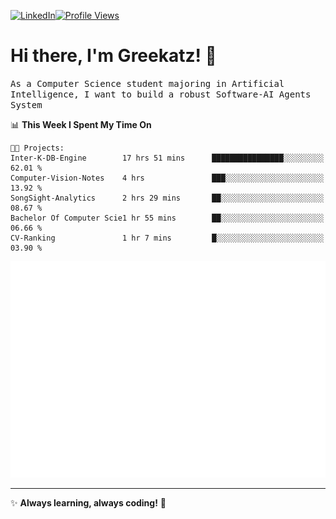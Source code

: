 [![LinkedIn](https://img.shields.io/badge/LinkedIn-0077B5?style=flat&logo=linkedin&logoColor=white)](https://www.linkedin.com/in/hungarbeit1912/)[![Profile Views](https://komarev.com/ghpvc/?username=Greekatz&color=blue&style=flat-square)](https://github.com/Greekatz)  


# Hi there, I'm Greekatz! 👋

<samp>As a Computer Science student majoring in Artificial Intelligence, I want to build a robust Software-AI Agents System<samp>


<!--START_SECTION:waka-->
📊 **This Week I Spent My Time On** 

```text
🐱‍💻 Projects: 
Inter-K-DB-Engine        17 hrs 51 mins      ████████████████░░░░░░░░░   62.01 % 
Computer-Vision-Notes    4 hrs               ███░░░░░░░░░░░░░░░░░░░░░░   13.92 % 
SongSight-Analytics      2 hrs 29 mins       ██░░░░░░░░░░░░░░░░░░░░░░░   08.67 % 
Bachelor Of Computer Scie1 hr 55 mins        ██░░░░░░░░░░░░░░░░░░░░░░░   06.66 % 
CV-Ranking               1 hr 7 mins         █░░░░░░░░░░░░░░░░░░░░░░░░   03.90 % 
```


<!--END_SECTION:waka-->

![Full-year Contribution Calendar](https://github.com/Greekatz/Greekatz/blob/main/metrics.plugin.isocalendar.fullyear.svg)

---
✨ **Always learning, always coding!** 🚀
